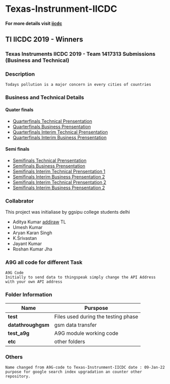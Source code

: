 # Texas-Instrunment-IICDC <!-- # A9G-code -->
####    For more details visit [iicdc](https://github.com/IICDC)
##  TI IICDC 2019 - Winners

### Texas Instruments IICDC 2019 - Team 1417313 Submissions (Business and Technical)

### Description

```Todays pollution is a major concern in every cities of countries ```

### Business and Technical Details

####  Quater finals

-   [Quarterfinals Technical Prensentation]() 
-   [Quarterfinals Business Prensentation]() 
-   [Quarterfinals Interim Technical Prensentation]() 
-   [Quarterfinals Interim Business Prensentation]() 

#### Semi finals

-   [Semifinals Technical Prensentation]() 
-   [Semifinals Business Prensentation](https://www.youtube.com/watch?v=VRJtZEQkx_4) 
-   [Semifinals Interim Technical Prensentation 1]() 
-   [Semifinals Interim Business Prensentation 2]()
-   [Semifinals Interim Technical Prensentation 2](https://www.youtube.com/watch?v=_ARt1U7WMck) 
-   [Semifinals Interim Business Prensentation 2](https://www.youtube.com/watch?v=6axBEuGq9DE) 


### Collabrator

This project was initialiase by ggsipu college students delhi
-   Aditya Kumar [addiraw](https://github.com/addiraw) TL
-   Umesh Kumar
-   Aryan Karan Singh
-   K.Srivastan
-   Jayant Kumar
-   Roshan Kumar Jha

### A9G all code for different Task

    A9G Code
    Initially to send data to thingspeak simply change the API Address with your own API address
### Folder Information

|Name |Purspose |
|---|---|
|**test** | Files used during the testing phase |
|**datathroughgsm**  | gsm data transfer |
|**test_a9g**  | A9G module working code |
|**etc** | other folders |

### Others

    Name changed from A9G-code to Texas-Instrunment-IICDC date : 09-Jan-22
    purpose for google search index upgradation an counter other repository.
